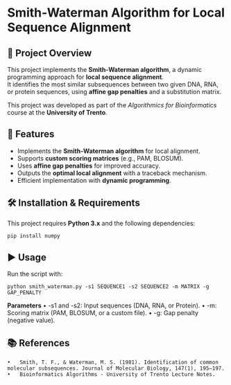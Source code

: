 # Smith-Waterman Algorithm for Local Sequence Alignment  

## 📌 Project Overview  
This project implements the **Smith-Waterman algorithm**, a dynamic programming approach for **local sequence alignment**.  
It identifies the most similar subsequences between two given DNA, RNA, or protein sequences, using **affine gap penalties** and a substitution matrix.  

This project was developed as part of the *Algorithmics for Bioinformatics* course at the **University of Trento**.  

## 🚀 Features  
- Implements the **Smith-Waterman algorithm** for local alignment.  
- Supports **custom scoring matrices** (e.g., PAM, BLOSUM).  
- Uses **affine gap penalties** for improved accuracy.  
- Outputs the **optimal local alignment** with a traceback mechanism.  
- Efficient implementation with **dynamic programming**.  

## 🛠️ Installation & Requirements  
This project requires **Python 3.x** and the following dependencies:  

```bash
pip install numpy
```

## ▶️ Usage

Run the script with:
```
python smith_waterman.py -s1 SEQUENCE1 -s2 SEQUENCE2 -m MATRIX -g GAP_PENALTY
```

**Parameters**
	•	-s1 and -s2: Input sequences (DNA, RNA, or Protein).
	•	-m: Scoring matrix (PAM, BLOSUM, or a custom file).
	•	-g: Gap penalty (negative value).

## 📚 References
	•	Smith, T. F., & Waterman, M. S. (1981). Identification of common molecular subsequences. Journal of Molecular Biology, 147(1), 195–197.
	•	Bioinformatics Algorithms - University of Trento Lecture Notes.
